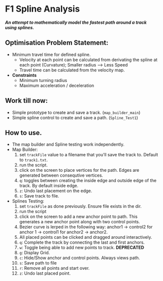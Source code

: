 # F1 Spline Analysis
***An attempt to mathematically model the fastest path around a track using splines.***

## Optimisation Problem Statement:
- Minimum travel time for defined spline.
  - Velocity at each point can be calculated from derivating the spline at each point (Curvature); Smaller radius --> Less Speed
  - Travel time can be calculated from the velocity map.
- **Constraints**
  - Minimum turning radius
  - Maximum acceleration / deceleration

## Work till now:
- Simple prototype to create and save a track. (```map_builder_main```)
- Simple spline control to create and save a path. (```Spline_Test1```)

## How to use.
- The map builder and Spline testing work independently.
- Map Builder:
  1. set ```trackFile``` value to a filename that you'll save the track to. Default to ```track1.txt```.
  2. run the script.
  3. click on the screen to place vertices for the path. Edges are generated between consequtive vertices.
  4. ```q```: toggles between creating the inside edge and outside edge of the track. By default inside edge.
  5. ```z```: Undo last placement on the edge.
  6. ```s```: Save track to file.
- Splines Testing:
  1. set ```trackFile``` as done previously. Ensure file exists in the dir.
  2. run the script
  3. click on the screen to add a new anchor point to path. This generates a new anchor point along with two control points.
  4. Bezier curve is lerped in the following way: anchor1 -> control2 for anchor 1 -> control1 for anchor2 -> anchor2.
  5. All placed points can be clicked and dragged around interactively.
  6. ```q```: Complete the track by connecting the last and first anchors.
  7. ```w```: Toggle being able to add new points to track.  **DEPRECATED**
  8. ```g```: Display Grid.
  9. ```c```: Hide/Show anchor and control points. Always views path.
  10. ```s```: Save path to file
  11. ```r```: Remove all points and start over.
  12. ```z```: Undo last placed point.
